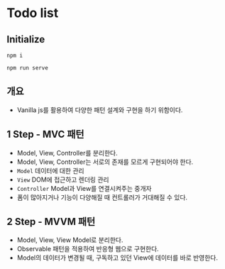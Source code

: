 # Todo list

## Initialize
```
npm i
```

```
npm run serve
```

## 개요
- Vanilla js를 활용하여 다양한 패턴 설계와 구현을 하기 위함이다.

## 1 Step - MVC 패턴
- Model, View, Controller를 분리한다.
- Model, View, Controller는 서로의 존재를 모르게 구현되어야 한다.
- `Model` 데이터에 대한 관리
- `View` DOM에 접근하고 렌더링 관리
- `Controller` Model과 View를 연결시켜주는 중개자
- 폼이 많아지거나 기능이 다양해질 때 컨트롤러가 거대해질 수 있다.

## 2 Step - MVVM 패턴
- Model, View, View Model로 분리한다.
- Observable 패턴을 적용하여 반응형 웹으로 구현한다.
- Model의 데이터가 변경될 때, 구독하고 있던 View에 데이터를 바로 반영한다.
